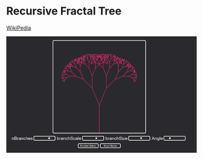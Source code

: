 # Recursive Fractal Tree
[WikiPedia](https://en.wikipedia.org/wiki/Fractal_tree_index)

![Screenshot](/screenshot.png)
